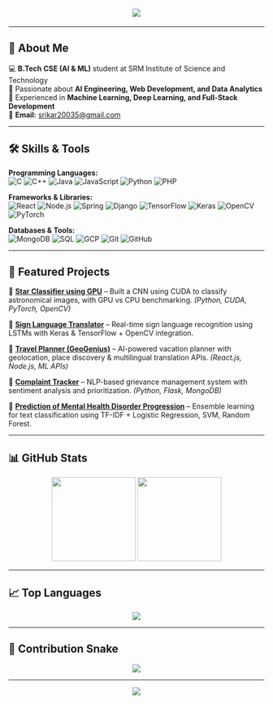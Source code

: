 <!-- Typing Intro -->
<h1 align="center">
  <img src="https://readme-typing-svg.herokuapp.com?size=30&center=true&vCenter=true&width=600&lines=Hey!+I'm+Srikar+Reddy;" />
</h1>

---

## 🚀 About Me  
💻 **B.Tech CSE (AI & ML)** student at SRM Institute of Science and Technology  
🧠 Passionate about **AI Engineering, Web Development, and Data Analytics**  
📌 Experienced in **Machine Learning, Deep Learning, and Full-Stack Development**   
📧 **Email:** srikar20035@gmail.com  

---

## 🛠️ Skills & Tools  

**Programming Languages:**  
![C](https://img.shields.io/badge/C-00599C?logo=c&logoColor=white)
![C++](https://img.shields.io/badge/C++-00599C?logo=c%2B%2B&logoColor=white)
![Java](https://img.shields.io/badge/Java-007396?logo=java&logoColor=white)
![JavaScript](https://img.shields.io/badge/JavaScript-F7DF1E?logo=javascript&logoColor=black)
![Python](https://img.shields.io/badge/Python-3776AB?logo=python&logoColor=white)
![PHP](https://img.shields.io/badge/PHP-777BB4?logo=php&logoColor=white)

**Frameworks & Libraries:**  
![React](https://img.shields.io/badge/React-20232A?logo=react&logoColor=61DAFB)
![Node.js](https://img.shields.io/badge/Node.js-339933?logo=node.js&logoColor=white)
![Spring](https://img.shields.io/badge/Spring-6DB33F?logo=spring&logoColor=white)
![Django](https://img.shields.io/badge/Django-092E20?logo=django&logoColor=white)
![TensorFlow](https://img.shields.io/badge/TensorFlow-FF6F00?logo=tensorflow&logoColor=white)
![Keras](https://img.shields.io/badge/Keras-D00000?logo=keras&logoColor=white)
![OpenCV](https://img.shields.io/badge/OpenCV-27338e?logo=opencv&logoColor=white)
![PyTorch](https://img.shields.io/badge/PyTorch-EE4C2C?logo=pytorch&logoColor=white)

**Databases & Tools:**  
![MongoDB](https://img.shields.io/badge/MongoDB-47A248?logo=mongodb&logoColor=white)
![SQL](https://img.shields.io/badge/SQL-4479A1?logo=postgresql&logoColor=white)
![GCP](https://img.shields.io/badge/Google%20Cloud-4285F4?logo=google-cloud&logoColor=white)
![Git](https://img.shields.io/badge/Git-F05032?logo=git&logoColor=white)
![GitHub](https://img.shields.io/badge/GitHub-181717?logo=github&logoColor=white)

---

## 📌 Featured Projects  

🌟 **[Star Classifier using GPU](https://github.com/)** – Built a CNN using CUDA to classify astronomical images, with GPU vs CPU benchmarking. *(Python, CUDA, PyTorch, OpenCV)*  

🌟 **[Sign Language Translator](https://github.com/)** – Real-time sign language recognition using LSTMs with Keras & TensorFlow + OpenCV integration.  

🌟 **[Travel Planner (GeoGenius)](https://github.com/)** – AI-powered vacation planner with geolocation, place discovery & multilingual translation APIs. *(React.js, Node.js, ML APIs)*  

🌟 **[Complaint Tracker](https://github.com/)** – NLP-based grievance management system with sentiment analysis and prioritization. *(Python, Flask, MongoDB)*  

🌟 **[Prediction of Mental Health Disorder Progression](https://github.com/)** – Ensemble learning for text classification using TF-IDF + Logistic Regression, SVM, Random Forest.  

---

## 📊 GitHub Stats  
<p align="center">
  <img src="https://github-readme-stats.vercel.app/api?username=Ignite7871&show_icons=true&theme=tokyonight" height="165" />
  <img src="https://github-readme-streak-stats.herokuapp.com/?user=Ignite7871&theme=tokyonight" height="165" />
</p>

---

## 📈 Top Languages  
<p align="center">
  <img src="https://github-readme-stats.vercel.app/api/top-langs/?username=Ignite7871&layout=compact&theme=tokyonight" />
</p>

---

## 🐍 Contribution Snake  
<p align="center">
  <img src="https://github.com/SrikarReddy/SrikarReddy/blob/output/github-contribution-grid-snake.svg" />
</p>

---

<p align="center">
  <img src="https://komarev.com/ghpvc/?username=SrikarReddy&color=blue&style=flat-square" />
</p>
